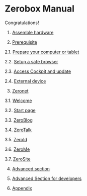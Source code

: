 # Zerobox Manual

Congratulations!

1. [Assemble hardware](assemble-hardware.md)

2. [Prerequisite](prerequisite.md)

  2.1. [Prepare your computer or tablet](prerequisite.md#Prepare-your-computer-or-tablet)

  2.2. [Setup a safe browser](prerequisite.md#Setup-a-safe-browser)

  2.3. [Access Cockpit and update](prerequisite.md#Access-Cockpit-and-update)

  2.4. [External device](prerequisite.md#External-device)

3. [Zeronet](zeronet.md)

  3.1. [Welcome](zeronet.md#Welcome)

  3.2. [Start page](zeronet.md#Start-page)

  3.3. [ZeroBlog](zeronet.md#ZeroBlog)

  3.4. [ZeroTalk](zeronet.md#ZeroTalk)

  3.5. [ZeroId](zeronet.md#ZeroId)

  3.6. [ZeroMe](zeronet.md#ZeroMe)

  3.7. [ZeroSite](zeronet.md#ZeroSite)


4. [Advanced section](advanced-section.md)

5. [Advanced Section for developers](advanced-section-for-developers.md)

6. [Appendix](appendix.md)

